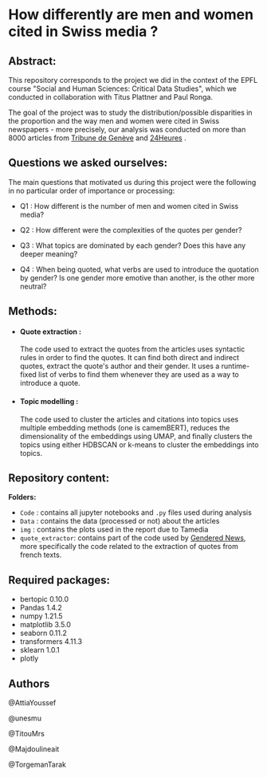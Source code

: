 # How differently are men and women cited in Swiss media ?



## Abstract:
This repository corresponds to the project we did in the context of the EPFL course "Social and Human Sciences: Critical Data Studies", which we conducted in collaboration with Titus Plattner and Paul Ronga.

The goal of the project was to study the distribution/possible disparities in the proportion and the way men and women were cited in Swiss newspapers - more precisely, our analysis was conducted on more than 8000 articles from [Tribune de Genève](https://www.tdg.ch/) and [24Heures](https://www.24heures.ch/) .

## Questions we asked ourselves: 
The main questions that motivated us during this project were the following in no particular order of importance or processing:

- Q1 : How different is the number of men and women cited in Swiss media?

- Q2 : How different were the complexities of the quotes per gender?

- Q3 : What topics are dominated by each gender? Does this have any deeper meaning?

- Q4 : When being quoted, what verbs are used to introduce the quotation by gender? Is one gender more emotive than another, is the other more neutral?

## Methods:

  - #### Quote extraction : 
    The code used to extract the quotes from the articles uses syntactic rules in order to find the quotes. It can find both direct and indirect quotes, extract the quote's author and their gender. It uses a runtime-fixed list of verbs to find them whenever they are used as a way to introduce a quote.

  - #### Topic modelling : 
    The code used to cluster the articles and citations into topics uses multiple embedding methods (one is camemBERT), reduces the dimensionality of the embeddings using UMAP, and finally clusters the topics using either HDBSCAN or k-means to cluster the embeddings into topics.
## Repository content:

**Folders:** 

- `Code` : contains all jupyter notebooks and `.py` files used during analysis
- `Data` : contains the data (processed or not) about the articles
- `img` : contains the plots used in the report due to Tamedia
- `quote_extractor`: contains part of the code used by [Gendered News](https://github.com/getalp/genderednews), more specifically the code related to the extraction of quotes from french texts.

## Required packages:

- bertopic  0.10.0
- Pandas 1.4.2
- numpy 1.21.5
- matplotlib 3.5.0
- seaborn 0.11.2
- transformers 4.11.3
- sklearn 1.0.1
- plotly 
## Authors 
@AttiaYoussef

@unesmu

@TitouMrs

@Majdoulineait

@TorgemanTarak
